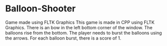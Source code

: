 # Balloon-Shooter
Game made using FLTK Graphics
This game is made in CPP using FLTK Graphics. There is an bow in the left bottom corner of the window. The balloons rise from the bottom. The player needs to burst the balloons using the arrows. For each balloon burst, there is a score of 1.
